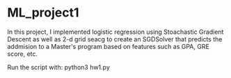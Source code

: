 # ML_project1


In this project, I implemented logistic regression using Stoachastic Gradient Descent as well as 2-d grid seacg to create an SGDSolver that predicts the addmision to a Master's program based on features such as GPA, GRE score, etc.


Run the script with: python3 hw1.py
